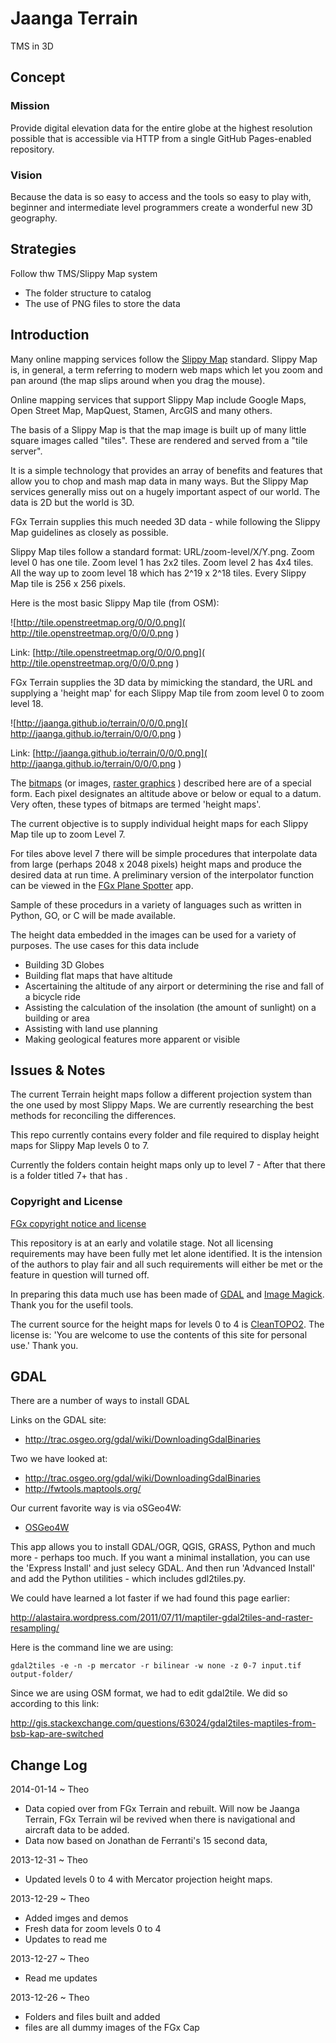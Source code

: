 Jaanga Terrain
==============

TMS in 3D

## Concept

### Mission
Provide digital elevation data for the entire globe at the highest resolution possible that is accessible via HTTP from a single GitHub Pages-enabled repository.

### Vision
Because the data is so easy to access and the tools so easy to play with, beginner and intermediate level programmers create a wonderful new 3D geography.

## Strategies

Follow thw TMS/Slippy Map system

* The folder structure to catalog
* The use of PNG files to store the data

<!--

Live demos (using a JavaScript viewer):

<iframe src=3d-globe.html height=300 >
<a href=http://fgx.github.io/fgx-terrain/3d-globe.html><img src=images/3d-globe.png></a>
</iframe>

<iframe src=3d-flatland.html height=300 >
<a href=http://fgx.github.io/fgx-terrain/3d-flatland.html><img src=images/3d-flatland.png></a>
</iframe>
_3D Earth and flat map of California_

 Use your point device to pan, rotate and zoom. Once the projetion issues are sorted out, these models will be overlayed with 2D maps. 
 Elevations are highly exaggerated. There is data missing before the international date line. The Gobe appears distorted at this scale because of the Mercator projection.

## Concept
### Mission
Provide 3D terrain elevation data for the entire earth at 90 meter intervals - freely and easily accessible even to new and intermediate programmers.

###Vision
Develop demos and utilities that use the 3D data in clever ways for all the major coding languages.

-->

## Introduction
Many online mapping services follow the [Slippy Map]( http://wiki.openstreetmap.org/wiki/Slippy_Map ) standard. 
Slippy Map is, in general, a term referring to modern web maps which let you zoom and pan around (the map slips around when you drag the mouse).

Online mapping services that support Slippy Map include Google Maps, Open Street Map, MapQuest, Stamen, ArcGIS and many others.

The basis of a Slippy Map is that the map image is built up of many little square images called "tiles". These are rendered and served from a "tile server".

It is a simple technology that provides an array of benefits and features that allow you to chop and mash map data in many ways. 
But the Slippy Map services generally miss out on a hugely important aspect of our world. The data is 2D but the world is 3D.

FGx Terrain supplies this much needed 3D data - while following the Slippy Map guidelines as closely as possible.

Slippy Map tiles follow a standard format: URL/zoom-level/X/Y.png. Zoom level 0 has one tile. Zoom level 1 has 2x2 tiles. Zoom level 2 has 4x4 tiles. 
All the way up to zoom level 18 which has 2^19 x 2^18 tiles. Every Slippy Map tile is 256 x 256 pixels.

Here is the most basic Slippy Map tile (from OSM):

![http://tile.openstreetmap.org/0/0/0.png]( http://tile.openstreetmap.org/0/0/0.png )

Link: [http://tile.openstreetmap.org/0/0/0.png]( http://tile.openstreetmap.org/0/0/0.png ) 

FGx Terrain supplies the 3D data by mimicking the standard, the URL and supplying a 'height map' for each Slippy Map tile from zoom level 0 to zoom level 18.

![http://jaanga.github.io/terrain/0/0/0.png]( http://jaanga.github.io/terrain/0/0/0.png ) 

Link: [http://jaanga.github.io/terrain/0/0/0.png]( http://jaanga.github.io/terrain/0/0/0.png ) 

The [bitmaps]( http://en.wikipedia.org/wiki/Bitmap ) (or images, [raster graphics]( http://en.wikipedia.org/wiki/Raster_graphics ) ) described here are of a special form.
Each pixel designates an altitude above or below or equal to a datum. Very often, these types of bitmaps are termed 'height maps'.

The current objective is to supply individual height maps for each Slippy Map tile up to zoom Level 7.

For tiles above level 7 there will be simple procedures that interpolate data from large (perhaps 2048 x 2048 pixels) height maps and produce the desired data at run time.
A preliminary version of the interpolator function can be viewed in the [FGx Plane Spotter]( https://github.com/fgx/fgx-plane-spotter/ ) app.

Sample of these procedurs in a variety of languages such as written in Python, GO, or C will be made available.

The height data embedded in the images can be used for a variety of purposes. The use cases for this data include

* Building 3D Globes
* Building flat maps that have altitude
* Ascertaining the altitude of any airport or determining the rise and fall of a bicycle ride
* Assisting the calculation of the insolation (the amount of sunlight) on a building or area
* Assisting with land use planning
* Making geological features more apparent or visible
 


## Issues & Notes

The current Terrain height maps follow a different projection system than the one used by most Slippy Maps.  We are currently researching the best methods for reconciling the differences. 

This repo currently contains every folder and file required to display height maps for Slippy Map levels 0 to 7.

Currently the folders contain height maps only up to level 7 - After that there is a folder titled 7+ that has .


### Copyright and License
[FGx copyright notice and license]( https://github.com/fgx/fgx.github.io/blob/master/fgx-copyright-notice-and-license.md )

This repository is at an early and volatile stage. Not all licensing requirements may have been fully met let alone identified. It is the intension of the authors to play fair and all such requirements will either be met or the feature in question will turned off.

In preparing this data much use has been made of [GDAL]( http://gdal.org ) and [Image Magick]( http://imagemagick.org ). Thank you for the usefil tools.

The current source for the height maps for levels 0 to 4 is [CleanTOPO2]( http://www.shadedrelief.com/cleantopo2/index.html ). 
The license is: 'You are welcome to use the contents of this site for personal use.'
Thank you. 

## GDAL

There are a number of ways to install GDAL

Links on the GDAL site:

* http://trac.osgeo.org/gdal/wiki/DownloadingGdalBinaries

Two we have looked at:

* <http://trac.osgeo.org/gdal/wiki/DownloadingGdalBinaries>
* <http://fwtools.maptools.org/>


Our current favorite way is via oSGeo4W:

* [OSGeo4W]( http://trac.osgeo.org/osgeo4w )



This app allows you to install GDAL/OGR, QGIS, GRASS, Python and much more - perhaps too much. 
If you want a minimal installation, you can use the 'Express Install' and just selecy GDAL. 
And then run 'Advanced Install' and add the Python utilities - which includes gdl2tiles.py.

We could have learned a lot faster if we had found this page earlier:

<http://alastaira.wordpress.com/2011/07/11/maptiler-gdal2tiles-and-raster-resampling/>

Here is the command line we are using:

    gdal2tiles -e -n -p mercator -r bilinear -w none -z 0-7 input.tif output-folder/
	
Since we are using OSM format, we had to edit gdal2tile. We did so according to this link:

<http://gis.stackexchange.com/questions/63024/gdal2tiles-maptiles-from-bsb-kap-are-switched>

	
	
	
## Change Log

2014-01-14 ~ Theo

* Data copied over from FGx Terrain and rebuilt. Will now be Jaanga Terrain, FGx Terrain wil be revived when there is navigational and aircraft data to be added.
* Data now based on Jonathan de Ferranti's 15 second data,


2013-12-31 ~ Theo

* Updated levels 0 to 4 with Mercator projection height maps.


2013-12-29 ~ Theo

* Added imges and demos
* Fresh data for zoom levels 0 to 4
* Updates to read me

2013-12-27 ~ Theo

* Read me updates

2013-12-26 ~ Theo

* Folders and files built and added
* files are all dummy images of the FGx Cap

 
